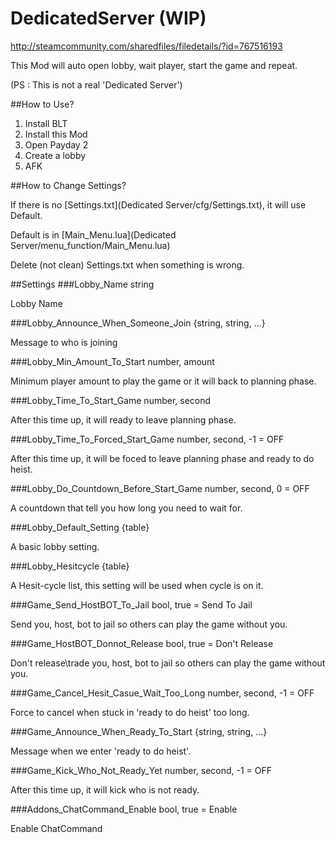 # DedicatedServer (WIP)

http://steamcommunity.com/sharedfiles/filedetails/?id=767516193

This Mod will auto open lobby, wait player, start the game and repeat.

(PS : This is not a real 'Dedicated Server')

##How to Use?
1. Install BLT
2. Install this Mod
3. Open Payday 2
4. Create a lobby
5. AFK

##How to Change Settings?

If there is no [Settings.txt](Dedicated Server/cfg/Settings.txt), it will use Default.

Default is in [Main_Menu.lua](Dedicated Server/menu_function/Main_Menu.lua)

Delete (not clean) Settings.txt when something is wrong.

##Settings
###Lobby_Name
string

Lobby Name

###Lobby_Announce_When_Someone_Join
{string, string, ...}

Message to who is joining

###Lobby_Min_Amount_To_Start
number, amount

Minimum player amount to play the game or it will back to planning phase.

###Lobby_Time_To_Start_Game
number, second

After this time up, it will ready to leave planning phase.

###Lobby_Time_To_Forced_Start_Game
number, second, -1 = OFF

After this time up, it will be foced to leave planning phase and ready to do heist.

###Lobby_Do_Countdown_Before_Start_Game
number, second, 0 = OFF

A countdown that tell you how long you need to wait for.

###Lobby_Default_Setting
{table}

A basic lobby setting.

###Lobby_Hesitcycle
{table}

A Hesit-cycle list, this setting will be used when cycle is on it.

###Game_Send_HostBOT_To_Jail
bool, true = Send To Jail

Send you, host, bot to jail so others can play the game without you.

###Game_HostBOT_Donnot_Release
bool, true = Don't Release

Don't release\trade you, host, bot to jail so others can play the game without you.

###Game_Cancel_Hesit_Casue_Wait_Too_Long
number, second, -1 = OFF

Force to cancel when stuck in 'ready to do heist' too long.

###Game_Announce_When_Ready_To_Start
{string, string, ...}

Message when we enter 'ready to do heist'.

###Game_Kick_Who_Not_Ready_Yet
number, second, -1 = OFF

After this time up, it will kick who is not ready.

###Addons_ChatCommand_Enable
bool, true = Enable

Enable ChatCommand
